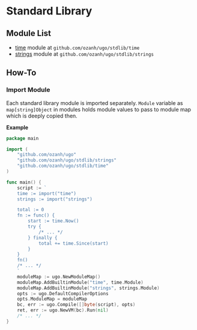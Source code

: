 # Standard Library

## Module List

* [time](stdlib-time.md) module at `github.com/ozanh/ugo/stdlib/time`
* [strings](stdlib-strings.md) module at `github.com/ozanh/ugo/stdlib/strings`

## How-To

### Import Module

Each standard library module is imported separately. `Module` variable as
`map[string]Object` in modules holds module values to pass to module map which
is deeply copied then.

**Example**

```go
package main

import (
    "github.com/ozanh/ugo"
    "github.com/ozanh/ugo/stdlib/strings"
    "github.com/ozanh/ugo/stdlib/time"
)

func main() {
    script := `
    time := import("time")
    strings := import("strings")

    total := 0
    fn := func() {
        start := time.Now()
        try {
            /* ... */
        } finally {
            total += time.Since(start)
        }
    }
    fn()
    /* ... */
    `
    moduleMap := ugo.NewModuleMap()
    moduleMap.AddBuiltinModule("time", time.Module)
    moduleMap.AddBuiltinModule("strings", strings.Module)
    opts := ugo.DefaultCompilerOptions
    opts.ModuleMap = moduleMap
    bc, err := ugo.Compile([]byte(script), opts)
    ret, err := ugo.NewVM(bc).Run(nil)
    /* ... */
}
```
